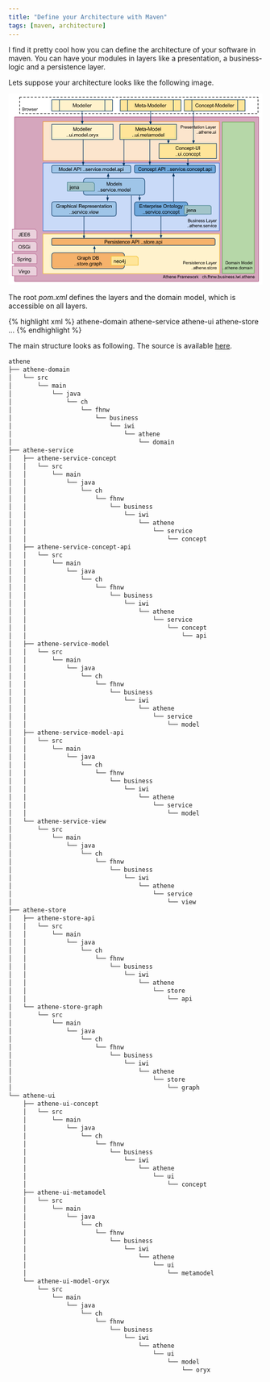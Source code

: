 ```yaml
---
title: "Define your Architecture with Maven"
tags: [maven, architecture]
---
```


I find it pretty cool how you can define the architecture of your software in maven. You can have your modules in layers like a presentation, a business-logic and a persistence layer.

Lets suppose your architecture looks like the following image.

![Athene Architecture][athene-architecture-image]

The root _pom.xml_ defines the layers and the domain model, which is accessible on all layers.

{% highlight xml %}
<project>
	<modules>
		<module>athene-domain</module>
		<module>athene-service</module>
		<module>athene-ui</module>
		<module>athene-store</module>
	</modules>
	...
</project>
{% endhighlight %}

The main structure looks as following. The source is available [here](https://github.com/kubera/athene/).

    athene
    ├── athene-domain
    │   └── src
    │       └── main
    │           └── java
    │               └── ch
    │                   └── fhnw
    │                       └── business
    │                           └── iwi
    │                               └── athene
    │                                   └── domain
    ├── athene-service
    │   ├── athene-service-concept
    │   │   └── src
    │   │       └── main
    │   │           └── java
    │   │               └── ch
    │   │                   └── fhnw
    │   │                       └── business
    │   │                           └── iwi
    │   │                               └── athene
    │   │                                   └── service
    │   │                                       └── concept
    │   ├── athene-service-concept-api
    │   │   └── src
    │   │       └── main
    │   │           └── java
    │   │               └── ch
    │   │                   └── fhnw
    │   │                       └── business
    │   │                           └── iwi
    │   │                               └── athene
    │   │                                   └── service
    │   │                                       └── concept
    │   │                                           └── api
    │   ├── athene-service-model
    │   │   └── src
    │   │       └── main
    │   │           └── java
    │   │               └── ch
    │   │                   └── fhnw
    │   │                       └── business
    │   │                           └── iwi
    │   │                               └── athene
    │   │                                   └── service
    │   │                                       └── model
    │   ├── athene-service-model-api
    │   │   └── src
    │   │       └── main
    │   │           └── java
    │   │               └── ch
    │   │                   └── fhnw
    │   │                       └── business
    │   │                           └── iwi
    │   │                               └── athene
    │   │                                   └── service
    │   │                                       └── model
    │   └── athene-service-view
    │       └── src
    │           └── main
    │               └── java
    │                   └── ch
    │                       └── fhnw
    │                           └── business
    │                               └── iwi
    │                                   └── athene
    │                                       └── service
    │                                           └── view
    ├── athene-store
    │   ├── athene-store-api
    │   │   └── src
    │   │       └── main
    │   │           └── java
    │   │               └── ch
    │   │                   └── fhnw
    │   │                       └── business
    │   │                           └── iwi
    │   │                               └── athene
    │   │                                   └── store
    │   │                                       └── api
    │   └── athene-store-graph
    │       └── src
    │           └── main
    │               └── java
    │                   └── ch
    │                       └── fhnw
    │                           └── business
    │                               └── iwi
    │                                   └── athene
    │                                       └── store
    │                                           └── graph
    └── athene-ui
        ├── athene-ui-concept
        │   └── src
        │       └── main
        │           └── java
        │               └── ch
        │                   └── fhnw
        │                       └── business
        │                           └── iwi
        │                               └── athene
        │                                   └── ui
        │                                       └── concept
        ├── athene-ui-metamodel
        │   └── src
        │       └── main
        │           └── java
        │               └── ch
        │                   └── fhnw
        │                       └── business
        │                           └── iwi
        │                               └── athene
        │                                   └── ui
        │                                       └── metamodel
        └── athene-ui-model-oryx
            └── src
                └── main
                    └── java
                        └── ch
                            └── fhnw
                                └── business
                                    └── iwi
                                        └── athene
                                            └── ui
                                                └── model
                                                    └── oryx




[athene-architecture-image]: /images/blog/Athene-Architecture.png "Athene Architecture"
